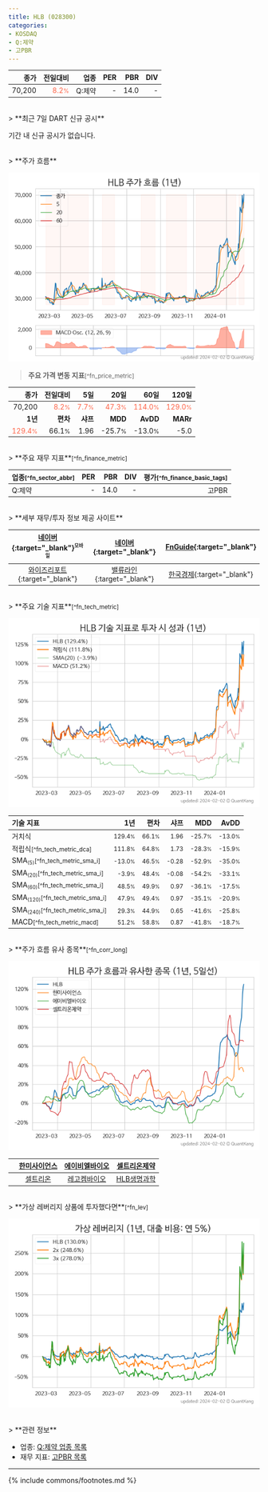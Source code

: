 ```yaml
---
title: HLB (028300)
categories:
- KOSDAQ
- Q:제약
- 고PBR
---
```

| **종가** | **전일대비** | **업종** | **PER** | **PBR** | **DIV** |
| -------: | -----------: | -------: | ------: | ------: | ------: |
| 70,200 | <span style="color: tomato">8.2<small>%</small></span> | Q:제약 | - | 14.0 | - |

<!-- more -->

<br>
> **최근 7일 DART 신규 공시**<a id="dart"></a>

기간 내 신규 공시가 없습니다.

<br>
> **주가 흐름**<a id="price"></a>

![028300](/stock/images/028300.png)

> **주요 가격 변동 지표**<small>[^fn_price_metric]</small>

| **종가** | **전일대비** | **5일** | **20일** | **60일** | **120일** |
| -------: | -----------: | ------: | -------: | -------: | --------: |
| 70,200 | <span style="color: tomato">8.2<small>%</small></span> | <span style="color: tomato">7.7<small>%</small></span> | <span style="color: tomato">47.3<small>%</small></span> | <span style="color: tomato">114.0<small>%</small></span> | <span style="color: tomato">129.0<small>%</small></span> |
| **1년** | **편차** | **샤프** | **MDD** | **AvDD** | **MARr** |
| <span style="color: tomato">129.4<small>%</small></span> | 66.1<small>%</small> | 1.96 | -25.7<small>%</small> | -13.0<small>%</small> | -5.0 |

<br>
> **주요 재무 지표**<small>[^fn_finance_metric]</small>

| **업종**<small>[^fn_sector_abbr]</small> | **PER** | **PBR** | **DIV** | **평가**<small>[^fn_finance_basic_tags]</small> |
| :--------------------------------------- | ------: | ------: | ------: | ----------------------------------------------: |
| Q:제약 | - | 14.0 | - | 고PBR |

<br>
> **세부 재무/투자 정보 제공 사이트**

| [네이버](https://m.stock.naver.com/domestic/stock/028300/finance/summary){:target="_blank"}<sup><small>모바일</small></sup> | [네이버](https://finance.naver.com/item/coinfo.naver?code=028300){:target="_blank"} | [FnGuide](https://comp.fnguide.com/SVO2/ASP/SVD_Invest.asp?gicode=A028300&MenuYn=Y){:target="_blank"} |
| :---: | :---: | :---: |
| [와이즈리포트](https://comp.wisereport.co.kr/company/c1040001.aspx?cmp_cd=028300){:target="_blank"} | [밸류라인](https://www.valueline.co.kr/finance/summary/028300){:target="_blank"} | [한국경제](https://markets.hankyung.com/stock/028300/financial-summary){:target="_blank"} |

<br>
> **주요 기술 지표**<small>[^fn_tech_metric]</small>


![028300](/stock/images/028300_tech.png)

| **기술 지표** | **1년** | **편차** | **샤프** | **MDD** | **AvDD** |
| :------------ | ------: | -----------: | -------: | ------: | -------: |
| 거치식 | <small>129.4<small>%</small></small> | <small>66.1<small>%</small></small> | <small>1.96</small> | <small>-25.7<small>%</small></small> | <small>-13.0<small>%</small></small> |
| 적립식<small>[^fn_tech_metric_dca]</small> | <small>111.8<small>%</small></small> | <small>64.8<small>%</small></small> | <small>1.73</small> | <small>-28.3<small>%</small></small> | <small>-15.9<small>%</small></small> |
| SMA<small><sub>(5)</sub></small><small>[^fn_tech_metric_sma_i]</small> | <small>-13.0<small>%</small></small> | <small>46.5<small>%</small></small> | <small>-0.28</small> | <small>-52.9<small>%</small></small> | <small>-35.0<small>%</small></small> |
| SMA<small><sub>(20)</sub></small><small>[^fn_tech_metric_sma_i]</small> | <small>-3.9<small>%</small></small> | <small>48.4<small>%</small></small> | <small>-0.08</small> | <small>-54.2<small>%</small></small> | <small>-33.1<small>%</small></small> |
| SMA<small><sub>(60)</sub></small><small>[^fn_tech_metric_sma_i]</small> | <small>48.5<small>%</small></small> | <small>49.9<small>%</small></small> | <small>0.97</small> | <small>-36.1<small>%</small></small> | <small>-17.5<small>%</small></small> |
| SMA<small><sub>(120)</sub></small><small>[^fn_tech_metric_sma_i]</small> | <small>47.9<small>%</small></small> | <small>49.4<small>%</small></small> | <small>0.97</small> | <small>-35.1<small>%</small></small> | <small>-20.9<small>%</small></small> |
| SMA<small><sub>(240)</sub></small><small>[^fn_tech_metric_sma_i]</small> | <small>29.3<small>%</small></small> | <small>44.9<small>%</small></small> | <small>0.65</small> | <small>-41.6<small>%</small></small> | <small>-25.8<small>%</small></small> |
| MACD<small>[^fn_tech_metric_macd]</small> | <small>51.2<small>%</small></small> | <small>58.8<small>%</small></small> | <small>0.87</small> | <small>-41.8<small>%</small></small> | <small>-18.7<small>%</small></small> |

<br>
> **주가 흐름 유사 종목**<a id="corr"></a><small>[^fn_corr_long]</small>

![028300](/stock/images/028300_corr.png)

|       | [한미사이언스](/008930/) | [에이비엘바이오](/298380/) | [셀트리온제약](/068760/) |
| :---: | :------------------------------------: | :------------------------------------: | :------------------------------------: |
|       | [셀트리온](/068270/) | [레고켐바이오](/141080/) | [HLB생명과학](/067630/) |

<br>
> **가상 레버리지 상품에 투자했다면**<a id="2x"></a><small>[^fn_lev]</small>

![028300](/stock/images/028300_2x.png)

<br>
> **관련 정보**

- 업종: [Q:제약 업종 목록](/stats/sector/kosdaq_업종_제약_종목/)
- 재무 지표: [고PBR 목록](/fn/fn_high_pbr/)

---
{% include commons/footnotes.md %}